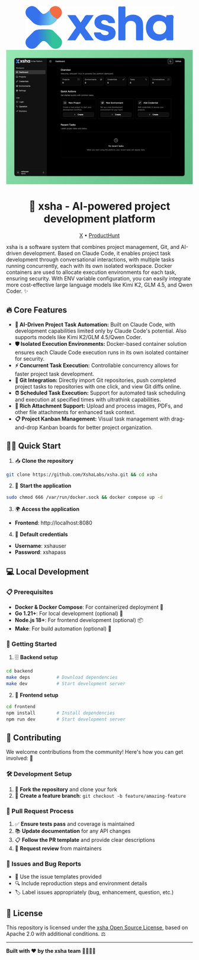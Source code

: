 <div align="center">

<img src="assets/logo.png" width="400"/>

<img src="assets/preview_20250814.png" width="800"/>

# 🚀 xsha - AI-powered project development platform

[X](https://x.com/0xTYZ) • [ProductHunt](https://www.producthunt.com/products/xsha)

</div>

xsha is a software system that combines project management, Git, and AI-driven development. Based on Claude Code, it enables project task development through conversational interactions, with multiple tasks running concurrently, each with its own isolated workspace. Docker containers are used to allocate execution environments for each task, ensuring security. With ENV variable configuration, you can easily integrate more cost-effective large language models like Kimi K2, GLM 4.5, and Qwen Coder. ✨

## 🔥 Core Features

- **🧠 AI-Driven Project Task Automation:** Built on Claude Code, with development capabilities limited only by Claude Code's potential. Also supports models like Kimi K2/GLM 4.5/Qwen Coder.
- **🛡️ Isolated Execution Environments:** Docker-based container solution ensures each Claude Code execution runs in its own isolated container for security.
- **⚡ Concurrent Task Execution:** Controllable concurrency allows for faster project task development.
- **🔄 Git Integration:** Directly import Git repositories, push completed project tasks to repositories with one click, and view Git diffs online.
- **⏰ Scheduled Task Execution:** Support for automated task scheduling and execution at specified times with ultrathink capabilities.
- **📎 Rich Attachment Support:** Upload and process images, PDFs, and other file attachments for enhanced task context.
- **📋 Project Kanban Management:** Visual task management with drag-and-drop Kanban boards for better project organization.

## 🏃‍♂️ Quick Start

1. 📥 **Clone the repository**

```bash
git clone https://github.com/XshaLabs/xsha.git && cd xsha
```

2. 🚀 **Start the application**

```bash
sudo chmod 666 /var/run/docker.sock && docker compose up -d
```

3. 🌍 **Access the application**

- **Frontend**: http://localhost:8080

4. 🔑 **Default credentials**

- **Username**: xshauser
- **Password**: xshapass

## 💻 Local Development

### 📋 Prerequisites

- **Docker & Docker Compose**: For containerized deployment 🐳
- **Go 1.21+**: For local development (optional) 🐹
- **Node.js 18+**: For frontend development (optional) 📦
- **Make**: For build automation (optional) 🔨

### 🚀 Getting Started

1. 🗄️ **Backend setup**

```bash
cd backend
make deps          # Download dependencies
make dev           # Start development server
```

2. 🎨 **Frontend setup**

```bash
cd frontend
npm install        # Install dependencies
npm run dev        # Start development server
```

## 🤝 Contributing

We welcome contributions from the community! Here's how you can get involved: 🎉

### 🛠️ Development Setup

1. 🍴 **Fork the repository** and clone your fork
2. 🌿 **Create a feature branch**: `git checkout -b feature/amazing-feature`

### 📝 Pull Request Process

1. ✅ **Ensure tests pass** and coverage is maintained
2. 📚 **Update documentation** for any API changes
3. 📋 **Follow the PR template** and provide clear descriptions
4. 👀 **Request review** from maintainers

### 🐛 Issues and Bug Reports

- 📄 Use the issue templates provided
- 🔍 Include reproduction steps and environment details
- 🏷️ Label issues appropriately (bug, enhancement, question, etc.)

## 📄 License

This repository is licensed under the [xsha Open Source License](LICENSE), based on Apache 2.0 with additional conditions. ⚖️

---

**Built with ❤️ by the xsha team** 👨‍💻👩‍💻
